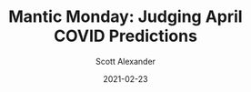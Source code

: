 ---
layout: podcast
title: "Mantic Monday: Judging April COVID Predictions"
author: Scott Alexander
description: https://astralcodexten.substack.com/p/mantic-monday-judging-april-covid
date: 2021-02-23
length: 3020194
duration: 755
guid: mantic-monday-judging-april-covid
---
